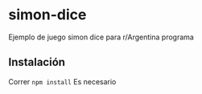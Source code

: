 # simon-dice
Ejemplo de juego simon dice para r/Argentina programa

## Instalación

Correr
`npm install` Es necesario
